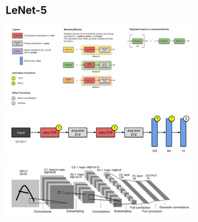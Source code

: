 # LeNet-5

![](/data/lenet-5/Diagram_Helper.png)
![](/data/lenet-5/Lenet-5_Diagram.png)
![](/data/lenet-5/LeNet-5_Paper_Diagram.png)
